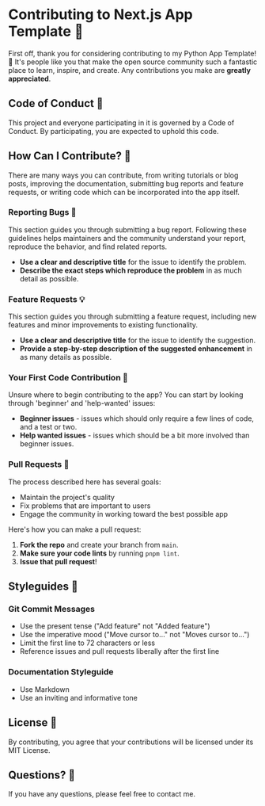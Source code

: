 # Contributing to Next.js App Template 🚀

First off, thank you for considering contributing to my Python App Template! 🎉 It's people like you that make the open source community such a fantastic place to learn, inspire, and create. Any contributions you make are **greatly appreciated**.

## Code of Conduct 📜

This project and everyone participating in it is governed by a Code of Conduct. By participating, you are expected to uphold this code.

## How Can I Contribute? 🤔

There are many ways you can contribute, from writing tutorials or blog posts, improving the documentation, submitting bug reports and feature requests, or writing code which can be incorporated into the app itself.

### Reporting Bugs 🐛

This section guides you through submitting a bug report. Following these guidelines helps maintainers and the community understand your report, reproduce the behavior, and find related reports.

- **Use a clear and descriptive title** for the issue to identify the problem.
- **Describe the exact steps which reproduce the problem** in as much detail as possible.

### Feature Requests 💡

This section guides you through submitting a feature request, including new features and minor improvements to existing functionality.

- **Use a clear and descriptive title** for the issue to identify the suggestion.
- **Provide a step-by-step description of the suggested enhancement** in as many details as possible.

### Your First Code Contribution 👶

Unsure where to begin contributing to the app? You can start by looking through 'beginner' and 'help-wanted' issues:

- **Beginner issues** - issues which should only require a few lines of code, and a test or two.
- **Help wanted issues** - issues which should be a bit more involved than beginner issues.

### Pull Requests 📝

The process described here has several goals:

- Maintain the project's quality
- Fix problems that are important to users
- Engage the community in working toward the best possible app

Here's how you can make a pull request:

1. **Fork the repo** and create your branch from `main`.
2. **Make sure your code lints** by running `pnpm lint`.
3. **Issue that pull request**!

## Styleguides 🎨

### Git Commit Messages

- Use the present tense ("Add feature" not "Added feature")
- Use the imperative mood ("Move cursor to..." not "Moves cursor to...")
- Limit the first line to 72 characters or less
- Reference issues and pull requests liberally after the first line

### Documentation Styleguide

- Use Markdown
- Use an inviting and informative tone

## License 📄

By contributing, you agree that your contributions will be licensed under its MIT License.

## Questions? 🤔

If you have any questions, please feel free to contact me.

